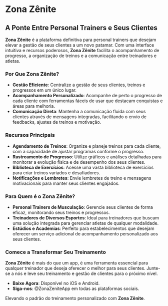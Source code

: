 # Zona Zênite

## A Ponte Entre Personal Trainers e Seus Clientes

**Zona Zênite** é a plataforma definitiva para personal trainers que desejam elevar a gestão de seus clientes a um novo patamar. Com uma interface intuitiva e recursos poderosos, **Zona Zênite** facilita o acompanhamento de progresso, a organização de treinos e a comunicação entre treinadores e atletas.

### Por Que Zona Zênite?

- **Gestão Eficiente**: Centralize a gestão de seus clientes, treinos e progressos em um único lugar.
- **Acompanhamento Personalizado**: Acompanhe de perto o progresso de cada cliente com ferramentas fáceis de usar que destacam conquistas e áreas para melhoria.
- **Comunicação Direta**: Mantenha a comunicação fluida com seus clientes através de mensagens integradas, facilitando o envio de feedbacks, ajustes de treinos e motivação.

### Recursos Principais

- **Agendamento de Treinos**: Organize e planeje treinos para cada cliente, com a capacidade de ajustar programas conforme o progresso.
- **Rastreamento de Progresso**: Utilize gráficos e análises detalhadas para monitorar a evolução física e de desempenho dos seus clientes.
- **Biblioteca de Exercícios**: Acesse uma vasta biblioteca de exercícios para criar treinos variados e desafiadores.
- **Notificações e Lembretes**: Envie lembretes de treino e mensagens motivacionais para manter seus clientes engajados.

### Para Quem é o Zona Zênite?

- **Personal Trainers de Musculação**: Gerencie seus clientes de forma eficaz, monitorando seus treinos e progressos.
- **Treinadores de Diversos Esportes**: Ideal para treinadores que buscam uma solução integrada para gerenciar atletas de qualquer modalidade.
- **Estúdios e Academias**: Perfeito para estabelecimentos que desejam oferecer um serviço adicional de acompanhamento personalizado aos seus clientes.

### Comece a Transformar Seu Treinamento

**Zona Zênite** é mais do que um app, é uma ferramenta essencial para qualquer treinador que deseja oferecer o melhor para seus clientes. Junte-se a nós e leve seu treinamento e gestão de clientes para o próximo nível.

- **Baixe Agora**: Disponível no iOS e Android.
- **Siga-nos**: @ZonaZeniteApp em todas as plataformas sociais.

Elevando o padrão do treinamento personalizado com **Zona Zênite**.
